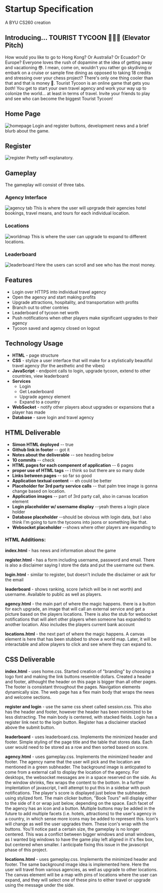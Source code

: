 # Startup Specification
A BYU CS260 creation

## Introducing... TOURIST TYCOON 🧳💼🛫 (Elevator Pitch)
How would you like to go to Hong Kong? Or Australia? Or Ecuador? Or Europe? Everyone loves the rush of dopamine at the idea of getting away and vacationing 😎. I mean, come on, wouldn't you rather go skydiving or embark on a cruise or sample fine dining as opposed to taking 18 credits and stressing over your chess project? There's only one thing cooler than that and that is money 🤑. Tourist Tycoon is an online game that gets you _both_! You get to start your own travel agency and work your way up to colonize the world... at least in terms of travel. Invite your friends to play and see who can become the biggest Tourist Tycoon!

## Home Page
![homepage](homepage.PNG)
Login and register buttons, development news and a brief blurb about the game.

## Register
![register](register.PNG)
Pretty self-explanatory.

## Gameplay
The gameplay will consist of three tabs.

### Agency Interface
![agency tab](agencyclicker.PNG)
This is where the user will uprgrade their agencies hotel bookings, travel means, and tours for each individual location.

### Locations
![worldmap](worldexpansions.PNG)
This is where the user can upgrade to expand to different locations.

### Leaderboard
![leaderboard](leaderboard.PNG)
Here the users can scroll and see who has the most money.

## Features
* Login over HTTPS into individual travel agency
* Open the agency and start making profits
* Upgrade attractions, hospitality, and transportation with profits
* Branch out to other contries
* Leaderboard of tycoon net worth
* Push notifications when other players make significant upgrades to their agency
* Tycoon saved and agency closed on logout

## Technology Usage
* **HTML** - page structure
* **CSS** - stylize a user interface that will make for a stylistically beautiful travel agency (for the aesthetic and the vibes)
* **JavaScript** - endpoint calls to login, upgrade tycoon, extend to other countries, view leaderboard
* **Services**
  * Login
  * Get Leaderboard
  * Upgrade agency element
  * Expand to a country
* **WebSocket** - notify other players about upgrades or expansions that a player has made
* **Database** - save login and travel agency

## HTML Deliverable

- **Simon HTML deployed** -- true
- **Github link in footer** -- got it
- **Notes about the deliverable** -- see heading below
- **10 commits** -- check
- **HTML pages for each compenent of application** -- 6 pages
- **proper use of HTML tags** -- i think so but there are so many dude
- **Links between pages** -- so far so good
- **Application textual content** -- eh could be better
- **Placeholder for 3rd party service calls** -- that palm tree image is gonna change based on location.
- **Application images** -- part of 3rd party call, also in canvas location element
- **Login placeholder w/ username display** --yeah theres a login place holder
- **Database placeholder** --should be obvious with login data, but I also think I'm going to turn the tycoons into jsons or something like that.
- **Websocket placeholder** --shows where other players are expanding to

### HTML Additions:

**index.html** - has news and information about the game

**register.html** - has a form including username, password and email. There is also a disclaimer saying I store the data and put the username out there.

**login.html** - similar to register, but doesn't include the disclaimer or ask for the email

**leaderboard** - shows ranking, score (which will be in net worth) and username. Available to public as well as players.

**agency.html** - the main part of where the magic happens. there is a button for each upgrade, an image that will call an external service and get a picture based on the players locations. There is also the stub for websocket notifications that will alert other players when someone has expanded to another location. Also includes the players current bank account

**locations.html** - the next part of where the magic happens. A canvas element is here that has been stubbed to show a world map. Later, it will be interactable and allow players to click and see where they can expand to.

## CSS Deliverable

**index.html** - uses home.css. Started creation of "branding" by choosing a logo font and making the link buttons resemble dollars. Created a header and footer, althought the header on this page is bigger than all other pages. The footer is consistant throughout the pages. Navigation elements dynamically size. The web page has a flex main body that wraps the news and welcome sections.

**register and login** - use the same css sheet called session.css. This also has the header and footer, however the header has been minimized to be less distracting. The main body is centered, with stacked fields. Login has a register link next to the login button. Register has a disclaimer stacked above the submit button.

**leaderboard** -  uses leaderboard.css. Implements the minimized header and footer. Simple styling of the page title and the table that stores data. Each user would need to be stored as a row and then sorted based on score.

**agency.html** - uses gameplay.css. Implements the minimized header and footer. The agency name that the user will pick and the location are mentioned in a green subheader. The background image is anticpated to come from a external call to display the location of the agency. For desktops, the websocket messages are in a space reserved on the side. As the window shrinks, flex wraps the content to the bottom. In a further implentation of javascript, I will attempt to put this in a sidebar with push notifications. The player's score is displayed just below the subheader, using stylized font. The main clicker button, "Book Tours" will display either to the side of it or wrap just below, depending on the space. Each facet of the agency has an icon and a button. Multiple buttons may be added in the future to add multiple facets (i.e. hotels, attractions) to the user's agency in a country, in which sense more icons may be added to represent this. Icon's will change as well the user upgrades them. These icon's wrap with the buttons. You'll notice past a certain size, the gameplay is no longer centered. This was a conflict between bigger windows and small windows, as I wanted big windows to have the game play left aligned in it's flex box, but centered when smaller. I anticipate fixing this issue in the javascript phase of this project.

**locations.html** - uses gameplay.css. Implements the minimized header and footer. The same background image idea is implemented here. Here the user will travel from various agencies, as well as upgrade to other locations. The canvas element will be a map with pins of locations where the user can expand, and they will select one of these pins to either travel or upgrade using the message under the side. 
